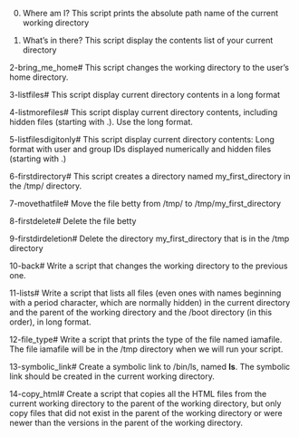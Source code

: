 0. Where am I? This script prints the absolute path name of the current working directory

1. What’s in there? This script display the contents list of your current directory

2-bring_me_home# This script changes the working directory to the user’s home directory.

3-listfiles# This script display current directory contents in a long format

4-listmorefiles# This script display current directory contents, including hidden files (starting with .). Use the long format.

5-listfilesdigitonly# This script display current directory contents: Long format with user and group IDs displayed numerically and hidden files (starting with .)

6-firstdirectory# This script creates a directory named my_first_directory in the /tmp/ directory.

7-movethatfile# Move the file betty from /tmp/ to /tmp/my_first_directory

8-firstdelete# Delete the file betty

9-firstdirdeletion# Delete the directory my_first_directory that is in the /tmp directory

10-back# Write a script that changes the working directory to the previous one.

11-lists# Write a script that lists all files (even ones with names beginning with a period character, which are normally hidden) in the current directory and the parent of the working directory and the /boot directory (in this order), in long format.

12-file_type# Write a script that prints the type of the file named iamafile. The file iamafile will be in the /tmp directory when we will run your script.

13-symbolic_link# Create a symbolic link to /bin/ls, named __ls__. The symbolic link should be created in the current working directory.

14-copy_html# Create a script that copies all the HTML files from the current working directory to the parent of the working directory, but only copy files that did not exist in the parent of the working directory or were newer than the versions in the parent of the working directory.



